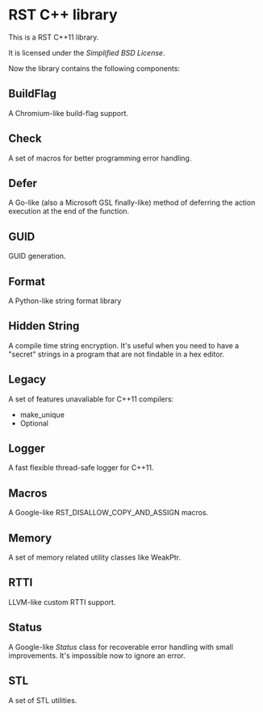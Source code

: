 # RST C++ library

This is a RST C++11 library.

It is licensed under the _Simplified BSD License_.

Now the library contains the following components:

## BuildFlag
  A Chromium-like build-flag support.

## Check
  A set of macros for better programming error handling.

## Defer
  A Go-like (also a Microsoft GSL finally-like) method of deferring the action
  execution at the end of the function.

## GUID
  GUID generation.

## Format
  A Python-like string format library

## Hidden String
  A compile time string encryption. It's useful when you need to have a
  "secret" strings in a program that are not findable in a hex editor.

## Legacy
  A set of features unavaliable for C++11 compilers:
  * make_unique<T>
  * Optional<T>

## Logger
  A fast flexible thread-safe logger for C++11.

## Macros
  A Google-like RST_DISALLOW_COPY_AND_ASSIGN macros.

## Memory
  A set of memory related utility classes like WeakPtr.

## RTTI
  LLVM-like custom RTTI support.

## Status
  A Google-like _Status_ class for recoverable error handling with small
  improvements. It's impossible now to ignore an error.

## STL
  A set of STL utilities.
